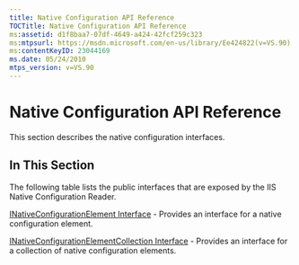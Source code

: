 ```yaml
---
title: Native Configuration API Reference
TOCTitle: Native Configuration API Reference
ms:assetid: d1f8baa7-07df-4649-a424-42fcf259c323
ms:mtpsurl: https://msdn.microsoft.com/en-us/library/Ee424822(v=VS.90)
ms:contentKeyID: 23044169
ms.date: 05/24/2010
mtps_version: v=VS.90
---
```


# Native Configuration API Reference

This section describes the native configuration interfaces.

## In This Section

The following table lists the public interfaces that are exposed by the IIS Native Configuration Reader.

[INativeConfigurationElement Interface](../../extensions/express-api-reference/inativeconfigurationelement-interface.md) - Provides an interface for a native configuration element.


[INativeConfigurationElementCollection Interface](../../extensions/express-api-reference/inativeconfigurationelementcollection-interface.md) - Provides an interface for a collection of native configuration elements.


